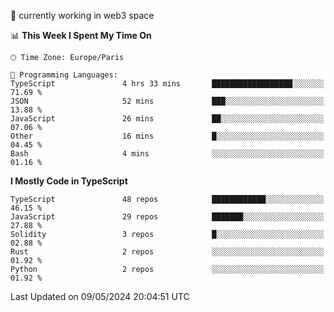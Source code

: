 🔭 currently working in web3 space

<!--START_SECTION:waka-->
📊 **This Week I Spent My Time On** 

```text
🕑︎ Time Zone: Europe/Paris

💬 Programming Languages: 
TypeScript               4 hrs 33 mins       ██████████████████░░░░░░░   71.69 % 
JSON                     52 mins             ███░░░░░░░░░░░░░░░░░░░░░░   13.88 % 
JavaScript               26 mins             ██░░░░░░░░░░░░░░░░░░░░░░░   07.06 % 
Other                    16 mins             █░░░░░░░░░░░░░░░░░░░░░░░░   04.45 % 
Bash                     4 mins              ░░░░░░░░░░░░░░░░░░░░░░░░░   01.16 % 
```

**I Mostly Code in TypeScript** 

```text
TypeScript               48 repos            ████████████░░░░░░░░░░░░░   46.15 % 
JavaScript               29 repos            ███████░░░░░░░░░░░░░░░░░░   27.88 % 
Solidity                 3 repos             █░░░░░░░░░░░░░░░░░░░░░░░░   02.88 % 
Rust                     2 repos             ░░░░░░░░░░░░░░░░░░░░░░░░░   01.92 % 
Python                   2 repos             ░░░░░░░░░░░░░░░░░░░░░░░░░   01.92 % 
```




 Last Updated on 09/05/2024 20:04:51 UTC
<!--END_SECTION:waka-->
